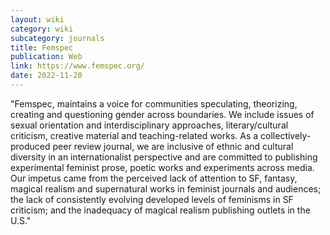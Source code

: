 ```yaml
---
layout: wiki
category: wiki
subcategory: journals
title: Femspec
publication: Web
link: https://www.femspec.org/
date: 2022-11-20
---
```


"Femspec, maintains a voice for communities speculating, theorizing, creating and questioning gender across boundaries.  We include issues of sexual orientation and interdisciplinary approaches, literary/cultural criticism, creative material and teaching-related works.  As a collectively-produced peer review journal, we are inclusive of ethnic and cultural diversity in an internationalist perspective and are committed to publishing experimental feminist prose, poetic works and experiments across media.  Our impetus came from the perceived lack of attention to SF, fantasy, magical realism and supernatural works in feminist journals and audiences; the lack of consistently evolving developed levels of feminisms in SF criticism; and the inadequacy of magical realism publishing outlets in the U.S."
